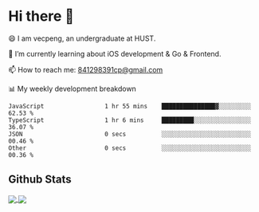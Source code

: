 
# Hi there 👋
😄 I am vecpeng, an undergraduate at HUST.

🌱 I’m currently learning about iOS development & Go & Frontend.

📫 How to reach me: 841298391cp@gmail.com

📊 My weekly development breakdown
<!--START_SECTION:waka-->

```text
JavaScript                 1 hr 55 mins    ███████████████▓░░░░░░░░░   62.53 %
TypeScript                 1 hr 6 mins     █████████░░░░░░░░░░░░░░░░   36.07 %
JSON                       0 secs          ░░░░░░░░░░░░░░░░░░░░░░░░░   00.46 %
Other                      0 secs          ░░░░░░░░░░░░░░░░░░░░░░░░░   00.36 %
```

<!--END_SECTION:waka-->

## Github Stats
<a href="https://github.com/anuraghazra/github-readme-stats">
  <img align="center" src="https://github-readme-stats.vercel.app/api?username=vecpeng&count_private=true&hide=stars" />
</a>
<a href="https://github.com/anuraghazra/convoychat">
  <img align="center" src="https://github-readme-stats.vercel.app/api/top-langs/?username=vecpeng&layout=compact" />
</a>

